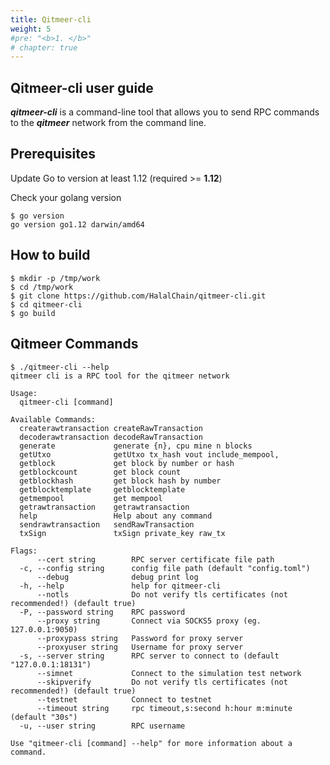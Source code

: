 ```yaml
---
title: Qitmeer-cli 
weight: 5
#pre: "<b>1. </b>"
# chapter: true
---
```


## Qitmeer-cli user guide
***qitmeer-cli*** is a command-line tool that allows you to send RPC commands to the ***qitmeer*** network from the command line. 

## Prerequisites

Update Go to version at least 1.12 (required >= **1.12**)

Check your golang version

```shell
$ go version
go version go1.12 darwin/amd64
```

## How to build

```shell
$ mkdir -p /tmp/work
$ cd /tmp/work
$ git clone https://github.com/HalalChain/qitmeer-cli.git
$ cd qitmeer-cli
$ go build

```

## Qitmeer Commands

```shell
$ ./qitmeer-cli --help
qitmeer cli is a RPC tool for the qitmeer network

Usage:
  qitmeer-cli [command]

Available Commands:
  createrawtransaction createRawTransaction
  decoderawtransaction decodeRawTransaction
  generate             generate {n}, cpu mine n blocks
  getUtxo              getUtxo tx_hash vout include_mempool,
  getblock             get block by number or hash
  getblockcount        get block count
  getblockhash         get block hash by number
  getblocktemplate     getblocktemplate
  getmempool           get mempool
  getrawtransaction    getrawtransaction
  help                 Help about any command
  sendrawtransaction   sendRawTransaction
  txSign               txSign private_key raw_tx

Flags:
      --cert string        RPC server certificate file path
  -c, --config string      config file path (default "config.toml")
      --debug              debug print log
  -h, --help               help for qitmeer-cli
      --notls              Do not verify tls certificates (not recommended!) (default true)
  -P, --password string    RPC password
      --proxy string       Connect via SOCKS5 proxy (eg. 127.0.0.1:9050)
      --proxypass string   Password for proxy server
      --proxyuser string   Username for proxy server
  -s, --server string      RPC server to connect to (default "127.0.0.1:18131")
      --simnet             Connect to the simulation test network
      --skipverify         Do not verify tls certificates (not recommended!) (default true)
      --testnet            Connect to testnet
      --timeout string     rpc timeout,s:second h:hour m:minute (default "30s")
  -u, --user string        RPC username

Use "qitmeer-cli [command] --help" for more information about a command.
```

